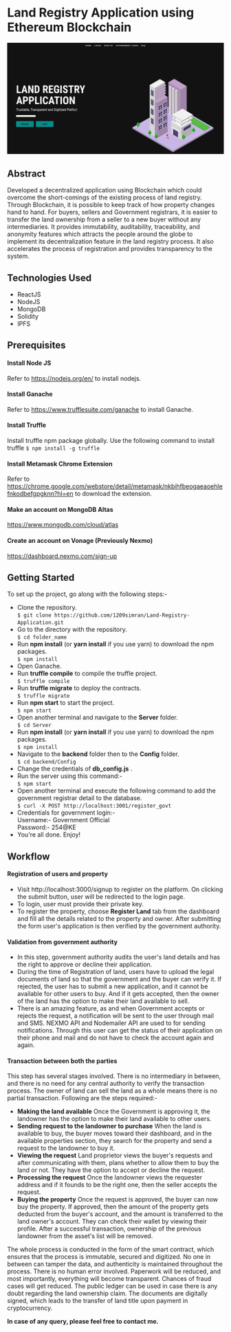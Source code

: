 # Land Registry Application using Ethereum Blockchain

![](https://github.com/1209simran/Land-Registry-Application/blob/master/src/images/home.png?raw=true)

## Abstract

Developed a decentralized application using Blockchain which could overcome the short-comings of the existing process of land registry. Through Blockchain, it is possible to keep track of how property changes hand to hand. For buyers, sellers and Government registrars, it is easier to transfer the land ownership from a seller to a new buyer without any intermediaries. It provides immutability, auditability, traceability, and anonymity features which attracts the people around the globe to implement its decentralization feature in the land registry process. It also accelerates the process of registration and provides transparency to the system.

## Technologies Used

- ReactJS
- NodeJS
- MongoDB
- Solidity
- IPFS

## Prerequisites

#### Install Node JS

Refer to https://nodejs.org/en/ to install nodejs.

#### Install Ganache

Refer to https://www.trufflesuite.com/ganache to install Ganache.

#### Install Truffle

Install truffle npm package globally. Use the following command to install truffle
`$ npm install -g truffle`

#### Install Metamask Chrome Extension

Refer to https://chrome.google.com/webstore/detail/metamask/nkbihfbeogaeaoehlefnkodbefgpgknn?hl=en to download the extension.

#### Make an account on MongoDB Altas

https://www.mongodb.com/cloud/atlas

#### Create an account on Vonage (Previously Nexmo)

https://dashboard.nexmo.com/sign-up

## Getting Started

To set up the project, go along with the following steps:-

- Clone the repository. <br/>
  `$ git clone https://github.com/1209simran/Land-Registry-Application.git`
- Go to the directory with the repository. <br/>
  `$ cd folder_name`
- Run **npm install** (or **yarn install** if you use yarn) to download the npm packages. <br/>
  `$ npm install`
- Open Ganache.
- Run **truffle compile** to compile the truffle project. <br/>
  `$ truffle compile`
- Run **truffle migrate** to deploy the contracts. <br/>
  `$ truffle migrate`
- Run **npm start** to start the project. <br/>
  `$ npm start`
- Open another terminal and navigate to the **Server** folder. <br/>
  `$ cd Server`
- Run **npm install** (or **yarn install** if you use yarn) to download the npm packages. <br/>
  `$ npm install`
- Navigate to the **backend** folder then to the **Config** folder. <br/>
  `$ cd backend/Config`
- Change the credentials of **db_config.js** .
- Run the server using this command:- <br/>
  `$ npm start`
- Open another terminal and execute the following command to add the government registrar detail to the database. <br/>
  `$ curl -X POST http://localhost:3001/register_govt`
- Credentials for government login:- <br/>
  Username:- Government Official <br/>
  Password:- 254@KE
- You're all done. Enjoy!

## Workflow

#### Registration of users and property

- Visit http://localhost:3000/signup to register on the platform. On clicking the submit button, user will be redirected to the login page.
- To login, user must provide their private key.
- To register the property, choose **Register Land** tab from the dashboard and fill all the details related to the property and owner. After submitting the form user's application is then verified by the government authority.

#### Validation from government authority

- In this step, government authority audits the user's land details and has the right to approve or decline their application.
- During the time of Registration of land, users have to upload the legal documents of land so that the government and the buyer can verify it. If rejected, the user has to submit a new application, and it cannot be available for other users to buy. And if it gets accepted, then the owner of the land has the option to make their land available to sell.
- There is an amazing feature, as and when Government accepts or rejects the request, a notification will be sent to the user through mail and SMS. NEXMO API and Nodemailer API are used to for sending notifications. Through this user can get the status of their application on their phone and mail and do not have to check the account again and again.

#### Transaction between both the parties

This step has several stages involved. There is no intermediary in between, and there is no need for any central authority to verify the transaction process. The owner of land can sell the land as a whole means there is no partial transaction. Following are the steps required:-

- **Making the land available**
  Once the Government is approving it, the landowner has the option to make their land available to other users.
- **Sending request to the landowner to purchase**
  When the land is available to buy, the buyer moves toward their dashboard, and in the available properties section, they search for the property and send a request to the landowner to buy it.
- **Viewing the request**
  Land proprietor views the buyer's requests and after communicating with them, plans whether to allow them to buy the land or not. They have the option to accept or decline the request.
- **Processing the request**
  Once the landowner views the requester address and if it founds to be the right one, then the seller accepts the request.
- **Buying the property**
  Once the request is approved, the buyer can now buy the property. If approved, then the amount of the property gets deducted from the buyer's account, and the amount is transferred to the land owner's account. They can check their wallet by viewing their profile. After a successful transaction, ownership of the previous landowner from the asset's list will be removed.

The whole process is conducted in the form of the smart contract, which ensures that the process is immutable, secured and digitized. No one in between can tamper the data, and authenticity is maintained throughout the process. There is no human error involved. Paperwork will be reduced, and most importantly, everything will become transparent. Chances of fraud cases will get reduced. The public ledger can be used in case there is any doubt regarding the land ownership claim. The documents are digitally signed, which leads to the transfer of land title upon payment in cryptocurrency.

**In case of any query, please feel free to contact me.**
